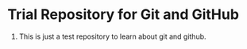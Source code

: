 # Trial Repository for Git and GitHub
1. This is just a test repository to learn about git and github.
